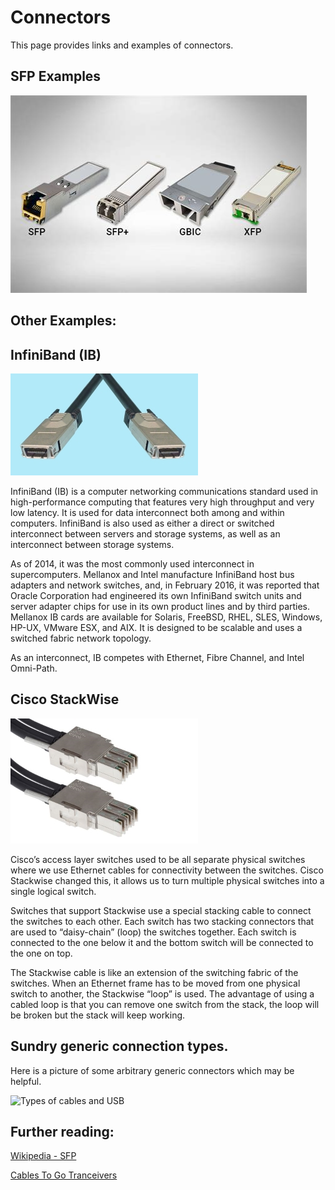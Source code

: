 # Connectors

This page provides links and examples of connectors.

## SFP Examples

![SFPs](../img/sfps.jpg)

## Other Examples:

## InfiniBand (IB)

![Infiniband](../img/InfiniBand.jpg)

InfiniBand (IB) is a computer networking communications standard used in high-performance computing that features very high throughput and very low latency. It is used for data interconnect both among and within computers. InfiniBand is also used as either a direct or switched interconnect between servers and storage systems, as well as an interconnect between storage systems.

As of 2014, it was the most commonly used interconnect in supercomputers. Mellanox and Intel manufacture InfiniBand host bus adapters and network switches, and, in February 2016, it was reported that Oracle Corporation had engineered its own InfiniBand switch units and server adapter chips for use in its own product lines and by third parties. Mellanox IB cards are available for Solaris, FreeBSD, RHEL, SLES, Windows, HP-UX, VMware ESX, and AIX. It is designed to be scalable and uses a switched fabric network topology.

As an interconnect, IB competes with Ethernet, Fibre Channel, and Intel Omni-Path.

## Cisco StackWise

![Cisco Stacking Cable](../img/CiscoT1Stackwise.jpg)

Cisco’s access layer switches used to be all separate physical switches where we use Ethernet cables for connectivity between the switches. Cisco Stackwise changed this, it allows us to turn multiple physical switches into a single logical switch.

Switches that support Stackwise use a special stacking cable to connect the switches to each other. Each switch has two stacking connectors that are used to “daisy-chain” (loop) the switches together. Each switch is connected to the one below it and the bottom switch will be connected to the one on top.

The Stackwise cable is like an extension of the switching fabric of the switches. When an Ethernet frame has to be moved from one physical switch to another, the Stackwise “loop” is used. The advantage of using a cabled loop is that you can remove one switch from the stack, the loop will be broken but the stack will keep working.

## Sundry generic connection types.

Here is a picture of some arbitrary generic connectors which may be helpful.

![Types of cables and USB](../img/GenericUSB.png)

## Further reading:

[Wikipedia - SFP ](https://en.wikipedia.org/wiki/Small_form-factor_pluggable_transceiver)

[Cables To Go Tranceivers](https://www.cablestogo.com/category/data-com-transceivers)


